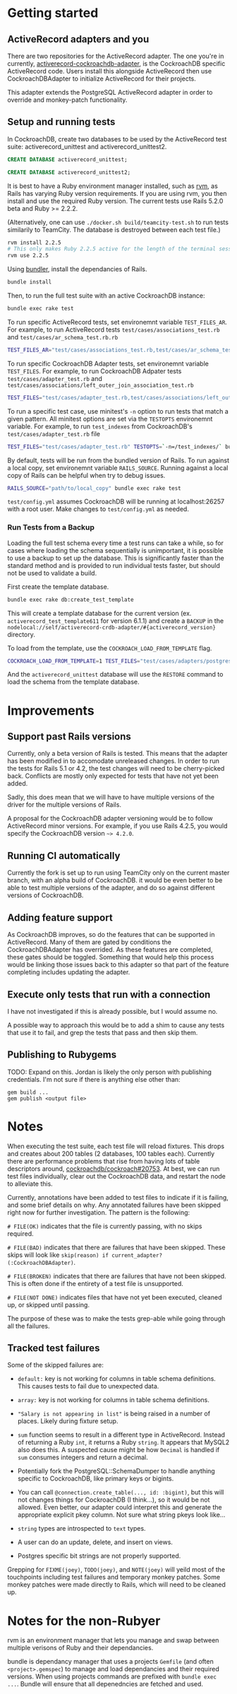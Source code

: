 # Getting started


## ActiveRecord adapters and you

There are two repositories for the ActiveRecord adapter. The one you're in
currently, [activerecord-cockroachdb-adapter], is the CockroachDB specific
ActiveRecord code. Users install this alongside ActiveRecord then use
CockroachDBAdapter to initialize ActiveRecord for their projects.

This adapter extends the PostgreSQL ActiveRecord adapter in order to
override and monkey-patch functionality.

[activerecord-cockroachdb-adapter]: https://github.com/cockroachdb/activerecord-cockroachdb-adapter/

## Setup and running tests

In CockroachDB, create two databases to be used by the ActiveRecord test suite:
activerecord_unittest and activerecord_unittest2.

```sql
CREATE DATABASE activerecord_unittest;

CREATE DATABASE activerecord_unittest2;
```

It is best to have a Ruby environment manager installed, such as
[rvm](https://rvm.io/), as Rails has varying Ruby version requirements.
If you are using rvm, you then install and use the required Ruby
version.  The current tests use Rails 5.2.0 beta and Ruby >= 2.2.2.

(Alternatively, one can use `./docker.sh build/teamcity-test.sh` to run
tests similarily to TeamCity. The database is destroyed between each
test file.)


```bash
rvm install 2.2.5
# This only makes Ruby 2.2.5 active for the length of the terminal session.
rvm use 2.2.5
```

Using [bundler](http://bundler.io/), install the dependancies of Rails.

```bash
bundle install
```

Then, to run the full test suite with an active CockroachDB instance:

```bash
bundle exec rake test
```

To run specific ActiveRecord tests, set environemnt variable `TEST_FILES_AR`. For example, to run ActiveRecord tests `test/cases/associations_test.rb` and `test/cases/ar_schema_test.rb.rb`

```bash
TEST_FILES_AR="test/cases/associations_test.rb,test/cases/ar_schema_test.rb" bundle exec rake test
```

To run specific CockroachDB Adapter tests, set environemnt variable `TEST_FILES`. For example, to run CockroachDB Adpater tests `test/cases/adapter_test.rb` and `test/cases/associations/left_outer_join_association_test.rb`

```bash
TEST_FILES="test/cases/adapter_test.rb,test/cases/associations/left_outer_join_association_test.rb" bundle exec rake test
```

To run a specific test case, use minitest's `-n` option to run tests that match a given pattern. All minitest options are set via the `TESTOPTS` environemnt variable. For example, to run `test_indexes` from CockroachDB's `test/cases/adapter_test.rb` file

```bash
TEST_FILES="test/cases/adapter_test.rb" TESTOPTS=`-n=/test_indexes/` bundle exec rake test
```

By default, tests will be run from the bundled version of Rails. To run against a local copy, set environemnt variable `RAILS_SOURCE`. Running against a local copy of Rails can be helpful when try to debug issues.

```bash
RAILS_SOURCE="path/to/local_copy" bundle exec rake test
```

`test/config.yml` assumes CockroachDB will be running at localhost:26257 with a root user. Make changes to `test/config.yml` as needed.

### Run Tests from a Backup

Loading the full test schema every time a test runs can take a while, so for cases where loading the schema sequentially is unimportant, it is possible to use a backup to set up the database. This is significantly faster than the standard method and is provided to run individual tests faster, but should not be used to validate a build.

First create the template database.

```bash
bundle exec rake db:create_test_template
```

This will create a template database for the current version (ex. `activerecord_test_template611` for version 6.1.1) and create a `BACKUP` in the `nodelocal://self/activerecord-crdb-adapter/#{activerecord_version}` directory.

To load from the template, use the `COCKROACH_LOAD_FROM_TEMPLATE` flag.

```bash
COCKROACH_LOAD_FROM_TEMPLATE=1 TEST_FILES="test/cases/adapters/postgresql/ddl_test.rb" bundle exec rake test
```

And the `activerecord_unittest` database will use the `RESTORE` command to load the schema from the template database.

# Improvements


## Support past Rails versions

Currently, only a beta version of Rails is tested. This means that the
adapter has been modified in to accomodate unreleased changes. In order
to run the tests for Rails 5.1 or 4.2, the test changes will need to be
cherry-picked back. Conflicts are mostly only expected for tests that
have not yet been added.

Sadly, this does mean that we will have to have multiple versions of the
driver for the multiple versions of Rails.

A proposal for the CockroachDB adapter versioning would be to follow
ActiveRecord minor versions. For example, if you use Rails 4.2.5, you
would specify the CockroachDB version `~> 4.2.0`.


## Running CI automatically

Currently the fork is set up to run using TeamCity only on the current
master branch, with an alpha build of CockroachDB. it would be even
better to be able to test multiple versions of the adapter, and do so
against different versions of CockroachDB.


## Adding feature support

As CockroachDB improves, so do the features that can be supported in
ActiveRecord. Many of them are gated by conditions the
CockroachDBAdapter has overrided. As these features are completed, these
gates should be toggled. Something that would help this process would be
linking those issues back to this adapter so that part of the feature
completing includes updating the adapter.


## Execute only tests that run with a connection

I have not investigated if this is already possible, but I would assume
no.

A possible way to approach this would be to add a shim to cause any
tests that use it to fail, and grep the tests that pass and then skip
them.

## Publishing to Rubygems

TODO: Expand on this. Jordan is likely the only person with publishing
credentials. I'm not sure if there is anything else other than:

```
gem build ...
gem publish <output file>
```


# Notes

When executing the test suite, each test file will reload fixtures. This
drops and creates about 200 tables (2 databases, 100 tables each).
Currently there are performance problems that rise from having lots of
table descriptors around, [cockroachdb/cockroach#20753]. At best, we can
run test files individually, clear out the CockroachDB data, and restart
the node to alleviate this.

Currently, annotations have been added to test files to indicate if it
is failing, and some brief details on why. Any annotated failures have
been skipped right now for further investigation. The pattern is the
following:

`# FILE(OK)` indicates that the file is currently passing, with no skips
required.

`# FILE(BAD)` indicates that there are failures that have been skipped.
These skips will look like `skip(reason) if current_adapter?(:CockroachDBAdapter)`.

`# FILE(BROKEN)` indicates that there are failures that have not been
skipped. This is often done if the entirety of a test file is
unsupported.

`# FILE(NOT DONE)` indicates files that have not yet been executed,
cleaned up, or skipped until passing.

The purpose of these was to make the tests grep-able while going through
all the failures.


[cockroachdb/cockroach#20753]: https://github.com/cockroachdb/cockroach/issues/20753#issuecomment-352810425


## Tracked test failures

Some of the skipped failures are:

- `default:` key is not working for columns in table schema
  definitions. This causes tests to fail due to unexpected data.

- `array:` key is not working for columns in table schema definitions.

- `"Salary is not appearing in list"` is being raised in a number of
  places. Likely during fixture setup.

- `sum` function seems to result in a different type in ActiveRecord.
  Instead of returning a Ruby `int`, it returns a Ruby `string`. It
  appears that MySQL2 also does this. A suspected cause might be how
  `Decimal` is handled if `sum` consumes integers and return a
  decimal.

- Potentially fork the PostgreSQL::SchemaDumper to handle anything
  specific to CockroachDB, like primary keys or bigints.

- You can call `@connection.create_table(..., id: :bigint)`, but this
  will not changes things for CockroachDB (I think...), so it would be
  not allowed. Even better, our adapter could interpret this and
  generate the appropriate explicit pkey column. Not sure what string
  pkeys look like...

- `string` types are introspected to `text` types.

- A user can do an update, delete, and insert on views.

- Postgres specific bit strings are not properly supported.

Grepping for `FIXME(joey)`, `TODO(joey)`, and `NOTE(joey)` will yeild
most of the touchpoints including test failures and temporary monkey
patches. Some monkey patches were made directly to Rails, which will
need to be cleaned up.


# Notes for the non-Rubyer

rvm is an environment manager that lets you manage and swap between
multiple verisons of Ruby and their dependancies.

bundle is dependancy manager that uses a projects `Gemfile` (and often
`<project>.gemspec`) to manage and load dependancies and their required
versions. When using projects commands are prefixed with
`bundle exec ...`. Bundle will ensure that all depenedncies are fetched
and used.
